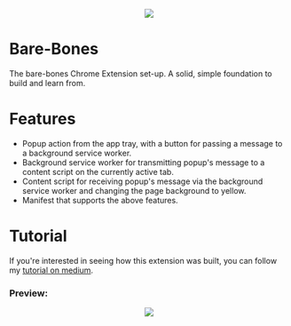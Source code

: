 <p align="center">
  <img src="https://github.com/Connor56/bare-bones/assets/34070858/1fbdf7f1-a722-46d3-9eb3-b84156377b2c" />
</p>

# Bare-Bones

The bare-bones Chrome Extension set-up. A solid, simple foundation to build and learn from.

# Features

- Popup action from the app tray, with a button for passing a message to a background service worker.
- Background service worker for transmitting popup's message to a content script on the currently active tab.
- Content script for receiving popup's message via the background service worker and changing the page background to yellow.
- Manifest that supports the above features.

# Tutorial

If you're interested in seeing how this extension was built, you can follow my [tutorial on medium](https://medium.com/@dr.connor/how-to-build-a-basic-chrome-extension-8e6b054caca6).

### Preview:
<p align="center">
<a href="https://medium.com/@dr.connor/how-to-build-a-basic-chrome-extension-8e6b054caca6">
  <img src="https://github.com/Connor56/bare-bones/assets/34070858/825ea288-0bb4-44d7-a738-1faf15948d83">
</a>
</p>


